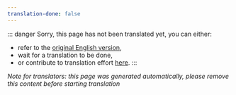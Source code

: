 ```yaml
---
translation-done: false
---
```

::: danger
Sorry, this page has not been translated yet, you can either:
- refer to the [original English version](<../../communities/regional-hub.md>),
- wait for a translation to be done,
- or contribute to translation effort [here](https://github.com/bsmg/wiki).
:::

_Note for translators: this page was generated automatically, please remove this content before starting translation_
